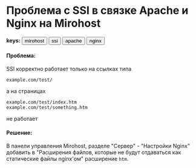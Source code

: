 # Проблема с SSI в связке Apache и Nginx на Mirohost

**keys:** <button>mirohost</button> <button>ssi</button> <button>apache</button> <button>nginx</button>

#### Проблема:

SSI корректно работает только на ссылках типа

`example.com/test/`

а на страницах

`example.com/test/index.htm`  
`example.com/test/something.htm`

не работает

#### Решение:

В панели управления Mirohost, разделе "Сервер" - "Настройки Nginx" добавить в "Расширения файлов, которые не будут отдаваться как статические файлы nginx'ом" расширение `htm`.

